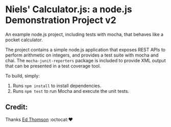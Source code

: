 Niels' Calculator.js: a node.js Demonstration Project v2
==============================================
An example node.js project, including tests with mocha, that behaves like
a pocket calculator.

The project contains a simple node.js application that exposes REST APIs
to perform arithmetic on integers, and provides a test suite with mocha
and chai.  The `mocha-junit-reporters` package is included to provide XML
output that can be presented in a test coverage tool.

To build, simply:

1. Runs `npm install` to install dependencies.
2. Runs `npm test` to run Mocha and execute the unit tests.


## Credit:
Thanks [Ed Thomson](github.com/ethomson) :octocat::heart:
